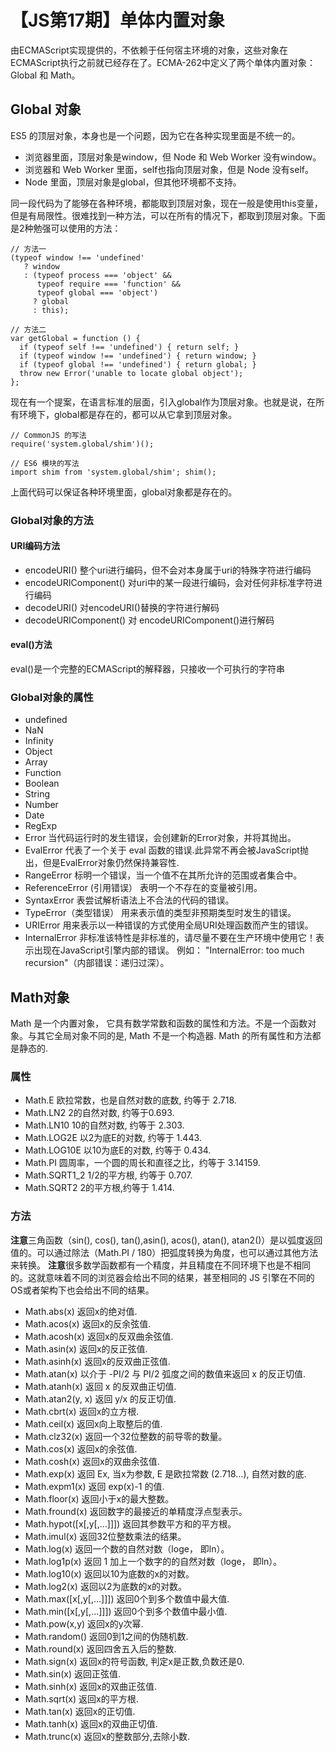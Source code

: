 # 【JS第17期】单体内置对象

由ECMAScript实现提供的，不依赖于任何宿主环境的对象，这些对象在ECMAScript执行之前就已经存在了。ECMA-262中定义了两个单体内置对象：Global 和 Math。

## Global 对象

ES5 的顶层对象，本身也是一个问题，因为它在各种实现里面是不统一的。

- 浏览器里面，顶层对象是window，但 Node 和 Web Worker 没有window。
- 浏览器和 Web Worker 里面，self也指向顶层对象，但是 Node 没有self。
- Node 里面，顶层对象是global，但其他环境都不支持。

同一段代码为了能够在各种环境，都能取到顶层对象，现在一般是使用this变量，但是有局限性。很难找到一种方法，可以在所有的情况下，都取到顶层对象。下面是2种勉强可以使用的方法：

```
// 方法一
(typeof window !== 'undefined'
   ? window
   : (typeof process === 'object' &&
      typeof require === 'function' &&
      typeof global === 'object')
     ? global
     : this);

// 方法二
var getGlobal = function () {
  if (typeof self !== 'undefined') { return self; }
  if (typeof window !== 'undefined') { return window; }
  if (typeof global !== 'undefined') { return global; }
  throw new Error('unable to locate global object');
};
```

现在有一个提案，在语言标准的层面，引入global作为顶层对象。也就是说，在所有环境下，global都是存在的，都可以从它拿到顶层对象。

```
// CommonJS 的写法
require('system.global/shim')();

// ES6 模块的写法
import shim from 'system.global/shim'; shim();
```
上面代码可以保证各种环境里面，global对象都是存在的。

### Global对象的方法
#### URI编码方法
- encodeURI() 整个uri进行编码，但不会对本身属于uri的特殊字符进行编码
- encodeURIComponent() 对uri中的某一段进行编码，会对任何非标准字符进行编码
- decodeURI() 对encodeURI()替换的字符进行解码
- decodeURIComponent() 对 encodeURIComponent()进行解码
#### eval()方法
eval()是一个完整的ECMAScript的解释器，只接收一个可执行的字符串
### Global对象的属性
- undefined
- NaN
- Infinity
- Object
- Array
- Function
- Boolean
- String
- Number
- Date
- RegExp
- Error 当代码运行时的发生错误，会创建新的Error对象，并将其抛出。
- EvalError 代表了一个关于 eval 函数的错误.此异常不再会被JavaScript抛出，但是EvalError对象仍然保持兼容性.
- RangeError 标明一个错误，当一个值不在其所允许的范围或者集合中。
- ReferenceError (引用错误） 表明一个不存在的变量被引用。
- SyntaxError 表尝试解析语法上不合法的代码的错误。
- TypeError（类型错误） 用来表示值的类型非预期类型时发生的错误。
- URIError 用来表示以一种错误的方式使用全局URI处理函数而产生的错误。
- InternalError 非标准该特性是非标准的，请尽量不要在生产环境中使用它！表示出现在JavaScript引擎内部的错误。 例如： "InternalError: too much recursion"（内部错误：递归过深）。
## Math对象

Math 是一个内置对象， 它具有数学常数和函数的属性和方法。不是一个函数对象。与其它全局对象不同的是, Math 不是一个构造器.  Math 的所有属性和方法都是静态的.

### 属性
- Math.E 欧拉常数，也是自然对数的底数, 约等于 2.718.
- Math.LN2 2的自然对数, 约等于0.693.
- Math.LN10 10的自然对数, 约等于 2.303.
- Math.LOG2E 以2为底E的对数, 约等于 1.443.
- Math.LOG10E 以10为底E的对数, 约等于 0.434.
- Math.PI 圆周率，一个圆的周长和直径之比，约等于 3.14159.
- Math.SQRT1_2 1/2的平方根, 约等于 0.707.
- Math.SQRT2 2的平方根,约等于 1.414.

### 方法
**注意**三角函数（sin(), cos(), tan(),asin(), acos(), atan(), atan2()）是以弧度返回值的。可以通过除法（Math.PI / 180）把弧度转换为角度，也可以通过其他方法来转换。
**注意**很多数学函数都有一个精度，并且精度在不同环境下也是不相同的。这就意味着不同的浏览器会给出不同的结果，甚至相同的 JS 引擎在不同的OS或者架构下也会给出不同的结果。

- Math.abs(x) 返回x的绝对值.
- Math.acos(x) 返回x的反余弦值.
- Math.acosh(x) 返回x的反双曲余弦值.
- Math.asin(x) 返回x的反正弦值.
- Math.asinh(x) 返回x的反双曲正弦值.
- Math.atan(x) 以介于 -PI/2 与 PI/2 弧度之间的数值来返回 x 的反正切值.
- Math.atanh(x)  返回 x 的反双曲正切值.
- Math.atan2(y, x) 返回 y/x 的反正切值.
- Math.cbrt(x) 返回x的立方根.
- Math.ceil(x) 返回x向上取整后的值.
- Math.clz32(x) 返回一个32位整数的前导零的数量。
- Math.cos(x) 返回x的余弦值.
- Math.cosh(x) 返回x的双曲余弦值.
- Math.exp(x) 返回 Ex, 当x为参数,  E 是欧拉常数 (2.718...), 自然对数的底.
- Math.expm1(x) 返回 exp(x)-1 的值.
- Math.floor(x) 返回小于x的最大整数。
- Math.fround(x) 返回数字的最接近的单精度浮点型表示。
- Math.hypot([x[,y[,…]]]) 返回其参数平方和的平方根。
- Math.imul(x) 返回32位整数乘法的结果。
- Math.log(x) 返回一个数的自然对数（loge， 即ln）。
- Math.log1p(x) 返回 1 加上一个数字的的自然对数（loge， 即ln）。
- Math.log10(x) 返回以10为底数的x的对数。
- Math.log2(x) 返回以2为底数的x的对数。
- Math.max([x[,y[,…]]]) 返回0个到多个数值中最大值.
- Math.min([x[,y[,…]]]) 返回0个到多个数值中最小值.
- Math.pow(x,y) 返回x的y次幂.
- Math.random() 返回0到1之间的伪随机数.
- Math.round(x) 返回四舍五入后的整数.
- Math.sign(x) 返回x的符号函数, 判定x是正数,负数还是0.
- Math.sin(x) 返回正弦值.
- Math.sinh(x) 返回x的双曲正弦值.
- Math.sqrt(x) 返回x的平方根.
- Math.tan(x) 返回x的正切值.
- Math.tanh(x) 返回x的双曲正切值.
- Math.trunc(x) 返回x的整数部分,去除小数.
